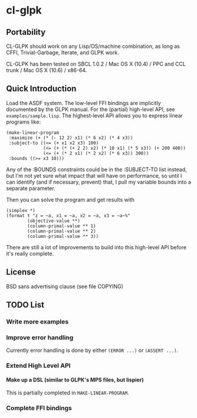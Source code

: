 # cl-glpk

## Portability

CL-GLPK should work on any Lisp/OS/machine combination, as long as CFFI,
Trivial-Garbage, Iterate, and GLPK work.

CL-GLPK has been tested on SBCL 1.0.2 / Mac OS X (10.4) / PPC and CCL trunk /
Mac OS X (10.6) / x86-64.

## Quick Introduction

Load the ASDF system. The low-level FFI bindings are implicitly documented by
the GLPK manual. For the (partial) high-level API, see `examples/sample.lisp`. The highest-level API allows you to express linear programs like:

    (make-linear-program
     :maximize (+ (* (- 12 2) x1) (* 6 x2) (* 4 x3))
     :subject-to ((<= (+ x1 x2 x3) 100)
                  (<= (+ (* (+ 2 2) x2) (* 10 x1) (* 5 x3)) (+ 200 400))
                  (<= (+ (* 2 x1) (* 2 x2) (* 6 x3)) 300))
     :bounds ((>= x3 10)))

Any of the :BOUNDS constraints could be in the :SUBJECT-TO list instead, but I'm
not yet sure what impact that will have on performance, so until I can identify
(and if necessary, prevent) that, I pull my variable bounds into a separate
parameter.

Then you can solve the program and get results with

    (simplex *)
    (format t "z = ~a, x1 = ~a, x2 = ~a, x3 = ~a~%"
            (objective-value **)
            (column-primal-value ** 1)
            (column-primal-value ** 2)
            (column-primal-value ** 3))

There are still a lot of improvements to build into this high-level API before
it's really complete.

## License

BSD sans advertising clause (see file COPYING)

## TODO List

### Write more examples

### Improve error handling

Currently error handling is done by either `(ERROR ...)` or `(ASSERT ...)`.

### Extend High Level API

#### Make up a DSL (similar to GLPK's MPS files, but lispier)

This is partially completed in `MAKE-LINEAR-PROGRAM`.

### Complete FFI bindings
